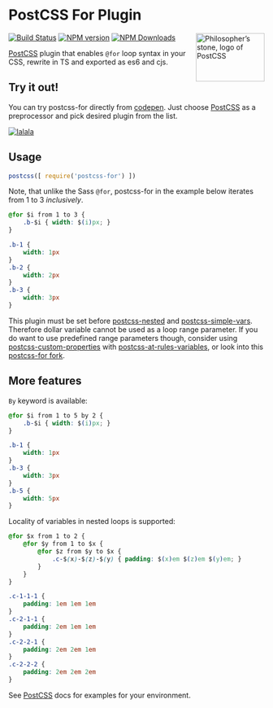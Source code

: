 # PostCSS For Plugin
[![Build Status](https://travis-ci.org/lactioque/postcss-for-es.svg)][ci] 
[![NPM version](https://badge.fury.io/js/postcss-for-es.svg)][npm] 
[![NPM Downloads](https://img.shields.io/npm/dm/postcss-for-es.svg)](https://www.npmjs.org/package/postcss-for-es)
[
    <img align="right" width="135" height="95" src="http://postcss.github.io/postcss/logo-leftp.png" title="Philosopher’s stone, logo of PostCSS">
][PostCSS]

[PostCSS] plugin that enables `@for` loop syntax in your CSS, rewrite in TS and exported as es6 and cjs.

## Try it out!

You can try postcss-for directly from [codepen]. 
Just choose [PostCSS] as a preprocessor and pick desired plugin from the list.

[
    ![lalala](https://raw.githubusercontent.com/antyakushev/postcss-for/9a8663762bdb65f94a054926e2eba3b0d8f89c68/resources/codepen.png)
][codepen]

## Usage

```js
postcss([ require('postcss-for') ])
```

Note, that unlike the Sass `@for`, postcss-for in the example below iterates from 1 to 3 *inclusively*.
```css
@for $i from 1 to 3 {
    .b-$i { width: $(i)px; }
}
```

```css
.b-1 {
    width: 1px
}
.b-2 {
    width: 2px
}
.b-3 {
    width: 3px
}
```

This plugin must be set before [postcss-nested] and [postcss-simple-vars]. 
Therefore dollar variable cannot be used as a loop range parameter.
If you do want to use predefined range parameters though, consider using [postcss-custom-properties] with [postcss-at-rules-variables], or look into this [postcss-for fork](https://github.com/xori/postcss-for).

## More features

`By` keyword is available:

```css
@for $i from 1 to 5 by 2 {
    .b-$i { width: $(i)px; }
}
```

```css
.b-1 {
    width: 1px
}
.b-3 {
    width: 3px
}
.b-5 {
    width: 5px
}
```

Locality of variables in nested loops is supported:
```css
@for $x from 1 to 2 { 
    @for $y from 1 to $x { 
        @for $z from $y to $x { 
            .c-$(x)-$(z)-$(y) { padding: $(x)em $(z)em $(y)em; } 
        }
    }
}
```

```css
.c-1-1-1 {
    padding: 1em 1em 1em
}
.c-2-1-1 {
    padding: 2em 1em 1em
}
.c-2-2-1 {
    padding: 2em 2em 1em
}
.c-2-2-2 {
    padding: 2em 2em 2em
}
```



See [PostCSS] docs for examples for your environment.

[PostCSS]:                   https://github.com/postcss/postcss
[postcss-nested]:            https://github.com/postcss/postcss-nested
[postcss-simple-vars]:       https://github.com/postcss/postcss-simple-vars
[postcss-custom-properties]: https://github.com/postcss/postcss-custom-properties
[postcss-at-rules-variables]:https://github.com/GitScrum/postcss-at-rules-variables
[ci]:                        https://travis-ci.org/antyakushev/postcss-for
[deps]:                      https://gemnasium.com/antyakushev/postcss-for
[npm]:                       http://badge.fury.io/js/postcss-for
[codepen]:                   http://codepen.io/antyakushev/pen/oxOBEO
